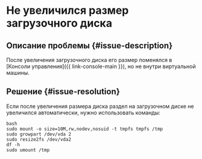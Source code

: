 # Не увеличился размер загрузочного диска


## Описание проблемы {#issue-description}

После увеличения загрузочного диска его размер поменялся в [Консоли управления]({{ link-console-main }}), но не внутри виртуальной машины.

## Решение {#issue-resolution}

Если после увеличения размера диска раздел на загрузочном диске не увеличился автоматически, нужно использовать команды:

```
bash
sudo mount -o size=10M,rw,nodev,nosuid -t tmpfs tmpfs /tmp
sudo growpart /dev/vda 2
sudo resize2fs /dev/vda2
df -h
sudo umount /tmp
```